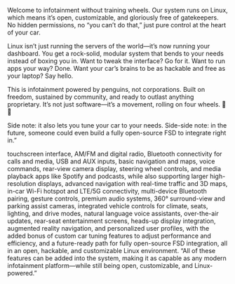 Welcome to infotainment without training wheels. Our system runs on Linux, which means it’s open, customizable, and gloriously free of gatekeepers. No hidden permissions, no “you can’t do that,” just pure control at the heart of your car.

Linux isn’t just running the servers of the world—it’s now running your dashboard. You get a rock-solid, modular system that bends to your needs instead of boxing you in. Want to tweak the interface? Go for it. Want to run apps your way? Done. Want your car’s brains to be as hackable and free as your laptop? Say hello.

This is infotainment powered by penguins, not corporations. Built on freedom, sustained by community, and ready to outlast anything proprietary. It’s not just software—it’s a movement, rolling on four wheels. 🐧🚗


Side note: it also lets you tune your car to your needs. Side-side note: in the future, someone could even build a fully open-source FSD to integrate right in.”


touchscreen interface, AM/FM and digital radio, Bluetooth connectivity for calls and media, USB and AUX inputs, basic navigation and maps, voice commands, rear-view camera display, steering wheel controls, and media playback apps like Spotify and podcasts, while also supporting larger high-resolution displays, advanced navigation with real-time traffic and 3D maps, in-car Wi-Fi hotspot and LTE/5G connectivity, multi-device Bluetooth pairing, gesture controls, premium audio systems, 360° surround-view and parking assist cameras, integrated vehicle controls for climate, seats, lighting, and drive modes, natural language voice assistants, over-the-air updates, rear-seat entertainment screens, heads-up display integration, augmented reality navigation, and personalized user profiles, with the added bonus of custom car tuning features to adjust performance and efficiency, and a future-ready path for fully open-source FSD integration, all in an open, hackable, and customizable Linux environment.
“All of these features can be added into the system, making it as capable as any modern infotainment platform—while still being open, customizable, and Linux-powered.”
